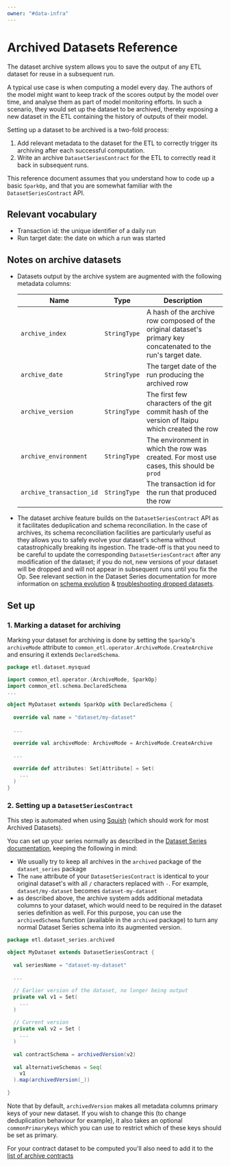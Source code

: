 ```yaml
---
owner: "#data-infra"
---
```


# Archived Datasets Reference

The dataset archive system allows you to save the output of any ETL dataset for reuse in a subsequent run.

A typical use case is when computing a model every day. The authors of the model might want to keep track of the scores output by the model over time, and analyse them as part of model monitoring efforts. In such a scenario, they would set up the dataset to be archived, thereby exposing a new dataset in the ETL containing the history of outputs of their model.

Setting up a dataset to be archived is a two-fold process:

1. Add relevant metadata to the dataset for the ETL to correctly trigger its archiving after each successful computation.
2. Write an archive `DatasetSeriesContract` for the ETL to correctly read it back in subsequent runs.

This reference document assumes that you understand how to code up a basic `SparkOp`, and that you are somewhat familiar with the `DatasetSeriesContract` API.

## Relevant vocabulary

* Transaction id: the unique identifier of a daily run
* Run target date: the date on which a run was started

## Notes on archive datasets

* Datasets output by the archive system are augmented with the following metadata columns:

  | Name                     | Type         | Description                                                  |
  | ------------------------ | ------------ | ------------------------------------------------------------ |
  | `archive_index`          | `StringType` | A hash of the archive row composed of the original dataset's primary key concatenated to the run's target date. |
  | `archive_date`           | `StringType` | The target date of the run producing the archived row        |
  | `archive_version`        | `StringType` | The first few characters of the git commit hash of the version of Itaipu which created the row |
  | `archive_environment`    | `StringType` | The environment in which the row was created. For most use cases, this should be `prod` |
  | `archive_transaction_id` | `StringType` | The transaction id for the run that produced the row         |

* The dataset archive feature builds on the `DatasetSeriesContract` API as it facilitates deduplication and schema reconciliation. In the case of archives, its schema reconciliation facilities are particularly useful as they allows you to safely evolve your dataset's schema without catastrophically breaking its ingestion. The trade-off is that you need to be careful to update the corresponding `DatasetSeriesContract` after any modification of the dataset; if you do not, new versions of your dataset will be dropped and will not appear in subsequent runs until you fix the Op. See relevant section in the Dataset Series documentation for more information on [schema evolution](dataset_series.md#dealing-with-versions) & [troubleshooting dropped datasets](dataset_series.md#droppedschemas).

## Set up

### 1. Marking a dataset for archiving

Marking your dataset for archiving is done by setting the `SparkOp`'s `archiveMode` attribute to `common_etl.operator.ArchiveMode.CreateArchive` and ensuring it extends `DeclaredSchema`.

```scala
package etl.dataset.mysquad

import common_etl.operator.{ArchiveMode, SparkOp}
import common_etl.schema.DeclaredSchema
...

object MyDataset extends SparkOp with DeclaredSchema {
  
  override val name = "dataset/my-dataset"
  
  ...
  
  override val archiveMode: ArchiveMode = ArchiveMode.CreateArchive
  
  ...
  
  override def attributes: Set[Attribute] = Set(
    ...
  )
}
```

### 2. Setting up a `DatasetSeriesContract`

This step is automated when using [Squish](dataset_series.md#squish) (which should work for most Archived Datasets).

You can set up your series normally as described in the [Dataset Series documentation](dataset_series.md), keeping the following in mind:

* We usually try to keep all archives in the `archived` package of the `dataset_series` package
* The `name` attribute of your `DatasetSeriesContract` is identical to your original dataset's with all `/` characters replaced with `-`. For example, `dataset/my-dataset` becomes `dataset-my-dataset`
* as described above, the archive system adds additional metadata columns to your dataset, which would need to be required in the dataset series definition as well. For this purpose, you can use the `archivedSchema` function (available in the `archived` package) to turn any normal Dataset Series schema into its augmented version.

```scala
package etl.dataset_series.archived

object MyDataset extends DatasetSeriesContract {
  
  val seriesName = "dataset-my-dataset"
  
  ...
  
  // Earlier version of the dataset, no longer being output
  private val v1 = Set(
    ...
  )
  
  // Current version
  private val v2 = Set (
    ...
  )
  
  val contractSchema = archivedVersion(v2)
  
  val alternativeSchemas = Seq(
    v1
  ).map(archivedVersion(_))
  
}
```

Note that by default, `archivedVersion` makes all metadata columns primary keys of your new dataset. If you wish to change this (to change deduplication behaviour for example), it also takes an optional `commonPrimaryKeys` which you can use to restrict which of these keys should be set as primary.

For your contract dataset to be computed you'll also need to add it to the [list of archive contracts](https://github.com/nubank/itaipu/blob/master/src/main/scala/nu/data/br/dataset_series/archived/package.scala)
